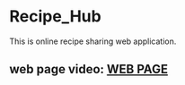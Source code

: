 # Recipe_Hub

This is online recipe sharing web application.

## web page video:  [WEB PAGE ](https://)
